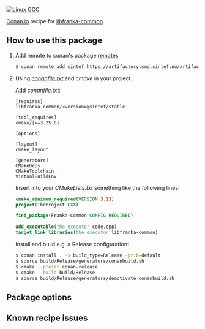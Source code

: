 [![Linux GCC](https://github.com/sintef-ocean/conan-libfranka-common/workflows/Linux%20GCC/badge.svg)](https://github.com/sintef-ocean/conan-libfranka-common/actions?query=workflow%3A"Linux+GCC")

[Conan.io](https://conan.io) recipe for [libfranka-common](https://github.com/frankaemika/libfranka-common).

## How to use this package

1. Add remote to conan's package [remotes](https://docs.conan.io/2/reference/commands/remote.html)

   ```bash
   $ conan remote add sintef https://artifactory.smd.sintef.no/artifactory/api/conan/conan-local
   ```

2. Using [*conanfile.txt*](https://docs.conan.io/2/reference/conanfile_txt.html) and *cmake* in your project.

   Add *conanfile.txt*:
   ```
   [requires]
   libfranka-common/<version>@sintef/stable

   [tool_requires]
   cmake/[>=3.25.0]

   [options]

   [layout]
   cmake_layout

   [generators]
   CMakeDeps
   CMakeToolchain
   VirtualBuildEnv
   ```
   Insert into your *CMakeLists.txt* something like the following lines:
   ```cmake
   cmake_minimum_required(VERSION 3.13)
   project(TheProject CXX)

   find_package(Franka-Common CONFIG REQUIRED)

   add_executable(the_executor code.cpp)
   target_link_libraries(the_executor libfranka-common)
   ```
   Install and build e.g. a Release configuration:
   ```bash
   $ conan install . -s build_type=Release -pr:b=default
   $ source build/Release/generators/conanbuild.sh
   $ cmake --preset conan-release
   $ cmake --build build/Release
   $ source build/Release/generators/deactivate_conanbuild.sh
   ```

## Package options


## Known recipe issues
